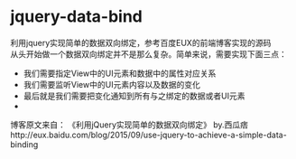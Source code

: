 # jquery-data-bind
利用jquery实现简单的数据双向绑定，参考百度EUX的前端博客实现的源码</br>
从头开始做一个数据双向绑定并不是那么复杂。简单来说，需要实现下面三点：</br>

<ul>
<li>我们需要指定View中的UI元素和数据中的属性对应关系</li>
<li>我们需要监听View中的UI元素内容以及数据的变化</li>
<li>最后就是我们需要把变化通知到所有与之绑定的数据或者UI元素<li>
</ul>
博客原文来自：
《利用jQuery实现简单的数据双向绑定》 by.西瓜痞 </br>
http://eux.baidu.com/blog/2015/09/use-jquery-to-achieve-a-simple-data-binding
